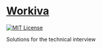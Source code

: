 # [Workiva](https://www.workiva.com)

[![MIT License](https://img.shields.io/badge/License-MIT-blue.svg)](https://github.com/NickolasHKraus/workiva/blob/master/LICENSE)

Solutions for the technical interview
